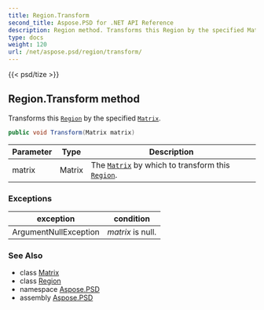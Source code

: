 ```yaml
---
title: Region.Transform
second_title: Aspose.PSD for .NET API Reference
description: Region method. Transforms this Region by the specified Matrix
type: docs
weight: 120
url: /net/aspose.psd/region/transform/
---
```

{{< psd/tize >}}
## Region.Transform method

Transforms this [`Region`](../) by the specified [`Matrix`](../../matrix/).

```csharp
public void Transform(Matrix matrix)
```

| Parameter | Type | Description |
| --- | --- | --- |
| matrix | Matrix | The [`Matrix`](../../matrix/) by which to transform this [`Region`](../). |

### Exceptions

| exception | condition |
| --- | --- |
| ArgumentNullException | *matrix* is null. |

### See Also

* class [Matrix](../../matrix/)
* class [Region](../)
* namespace [Aspose.PSD](../../../aspose.psd/)
* assembly [Aspose.PSD](../../../)


